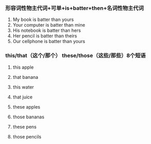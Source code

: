 ### 形容词性物主代词+可单+is+batter+then+名词性物主代词
1. My book is batter than yours
2. Your computer is batter than mine
3. His notebook is batter than hers
4. Her pencil is batter than theirs
5. Our cellphone is batter than yours

### this/that（这个/那个） these/those（这些/那些）8个短语

1. this apple
2. that banana
3. this water
4. that juice

5. these apples
6. those bananas
7. these pens
8. those pencils
